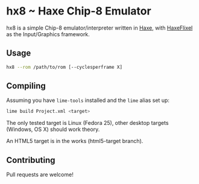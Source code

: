 hx8 ~ Haxe Chip-8 Emulator
==========================

hx8 is a simple Chip-8 emulator/interpreter written in [Haxe](http://haxe.org/), with [HaxeFlixel](http://haxeflixel.com/) as the Input/Graphics framework.

Usage
-----

```bash
hx8 --rom /path/to/rom [--cyclesperframe X]
```

Compiling
---------

Assuming you have `lime-tools` installed and the `lime` alias set up:

```bash
lime build Project.xml <target>
```

The only tested target is Linux (Fedora 25), other desktop targets (Windows, OS X) should work theory.

An HTML5 target is in the works (html5-target branch).

Contributing
------------

Pull requests are welcome!